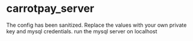 # carrotpay_server
The config has been sanitized. Replace the values with your own private key and mysql credentials. run the mysql server on localhost
